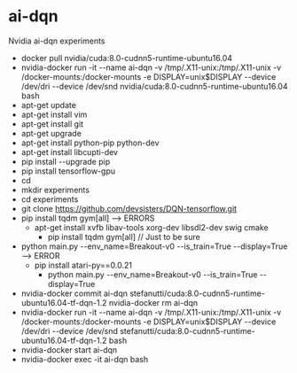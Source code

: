 # ai-dqn
Nvidia ai-dqn experiments

- docker pull nvidia/cuda:8.0-cudnn5-runtime-ubuntu16.04
- nvidia-docker run -it --name ai-dqn -v /tmp/.X11-unix:/tmp/.X11-unix -v /docker-mounts:/docker-mounts -e DISPLAY=unix$DISPLAY --device /dev/dri --device /dev/snd nvidia/cuda:8.0-cudnn5-runtime-ubuntu16.04 bash
- apt-get update
- apt-get install vim
- apt-get install git
- apt-get upgrade
- apt-get install python-pip python-dev
- apt-get install libcupti-dev
- pip install --upgrade pip
- pip install tensorflow-gpu 
- cd
- mkdir experiments
- cd experiments 
- git clone https://github.com/devsisters/DQN-tensorflow.git
- pip install tqdm gym[all] --> ERRORS
  - apt-get install xvfb libav-tools xorg-dev libsdl2-dev swig cmake
    - pip install tqdm gym[all] // Just to be sure
- python main.py --env_name=Breakout-v0 --is_train=True --display=True --> ERROR
  - pip install atari-py==0.0.21
    - python main.py --env_name=Breakout-v0 --is_train=True --display=True
- nvidia-docker commit ai-dqn stefanutti/cuda:8.0-cudnn5-runtime-ubuntu16.04-tf-dqn-1.2
 nvidia-docker rm ai-dqn
- nvidia-docker run -it --name ai-dqn -v /tmp/.X11-unix:/tmp/.X11-unix -v /docker-mounts:/docker-mounts -e DISPLAY=unix$DISPLAY --device /dev/dri --device /dev/snd stefanutti/cuda:8.0-cudnn5-runtime-ubuntu16.04-tf-dqn-1.2 bash
- nvidia-docker start ai-dqn
- nvidia-docker exec -it ai-dqn bash
